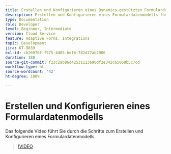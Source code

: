 ```yaml
---
title: Erstellen und Konfigurieren eines Dynamics-gestützten Formulardatenmodells
description: Erstellen und Konfigurieren eines Formulardatenmodells für die Interaktion mit Entitäten in Microsoft Dynamics.
type: Documentation
role: Developer
level: Beginner, Intermediate
version: Cloud Service
feature: Adaptive Forms, Integrations
topic: Development
jira: KT-9839
exl-id: cb26970f-f975-4405-bef6-782d27ab2906
duration: 180
source-git-commit: f23c2ab86d42531113690df2e342c65060b5c7cd
workflow-type: ht
source-wordcount: '42'
ht-degree: 100%

---
```


# Erstellen und Konfigurieren eines Formulardatenmodells 


Das folgende Video führt Sie durch die Schritte zum Erstellen und Konfigurieren eines Formulardatenmodells.

>[!VIDEO](https://video.tv.adobe.com/v/340790?quality=12&learn=on)
